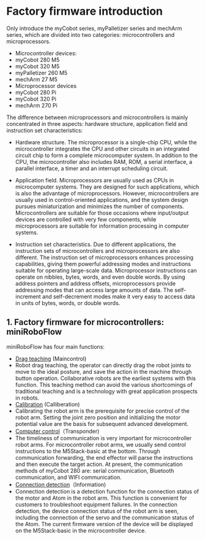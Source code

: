 # Factory firmware introduction

Only introduce the myCobot series, myPalletizer series and mechArm series, which are divided into two categories: microcontrollers and microprocessors.

- Microcontroller devices:
- myCobot 280 M5
- myCobot 320 M5
- myPalletizer 260 M5
- mechArm 27 M5
- Microprocessor devices
- myCobot 280 Pi
- myCobot 320 Pi
- mechArm 270 Pi

The difference between microprocessors and microcontrollers is mainly concentrated in three aspects: hardware structure, application field and instruction set characteristics:

- Hardware structure. The microprocessor is a single-chip CPU, while the microcontroller integrates the CPU and other circuits in an integrated circuit chip to form a complete microcomputer system. In addition to the CPU, the microcontroller also includes RAM, ROM, a serial interface, a parallel interface, a timer and an interrupt scheduling circuit.

- Application field. Microprocessors are usually used as CPUs in microcomputer systems. They are designed for such applications, which is also the advantage of microprocessors. However, microcontrollers are usually used in control-oriented applications, and the system design pursues miniaturization and minimizes the number of components. Microcontrollers are suitable for those occasions where input/output devices are controlled with very few components, while microprocessors are suitable for information processing in computer systems.

- Instruction set characteristics. Due to different applications, the instruction sets of microcontrollers and microprocessors are also different. The instruction set of microprocessors enhances processing capabilities, giving them powerful addressing modes and instructions suitable for operating large-scale data. Microprocessor instructions can operate on nibbles, bytes, words, and even double words. By using address pointers and address offsets, microprocessors provide addressing modes that can access large amounts of data. The self-increment and self-decrement modes make it very easy to access data in units of bytes, words, or double words.

## 1. Factory firmware for microcontrollers: miniRoboFlow
miniRoboFlow has four main functions:
- [Drag teaching](./5.3.1-moving/5.3.1.1-micro_controller.md) (Maincontrol)
- Robot drag teaching, the operator can directly drag the robot joints to move to the ideal posture, and save the action in the machine through button operation. Collaborative robots are the earliest systems with this function. This teaching method can avoid the various shortcomings of traditional teaching and is a technology with great application prospects in robots.
- [Calibration](./5.3.2-calibration/5.3.2.1-micro_controller.md) (Calliberation)
- Calibrating the robot arm is the prerequisite for precise control of the robot arm. Setting the joint zero position and initializing the motor potential value are the basis for subsequent advanced development.
- [Computer control](./5.3.3-transponder/5.3.3.1-micro_controller.md)（Transponder)
- The timeliness of communication is very important for microcontroller robot arms. For microcontroller robot arms, we usually send control instructions to the M5Stack-basic at the bottom. Through communication forwarding, the end effector will parse the instructions and then execute the target action. At present, the communication methods of myCobot 280 are: serial communication, Bluetooth communication, and WIFI communication.
- [Connection detection](./5.3.4-connection/5.3.4.1-micro_controller.md)（Information)
- Connection detection is a detection function for the connection status of the motor and Atom in the robot arm. This function is convenient for customers to troubleshoot equipment failures. In the connection detection, the device connection status of the robot arm is seen, including the connection of the servo and the communication status of the Atom. The current firmware version of the device will be displayed on the M5Stack-basic in the microcontroller device.